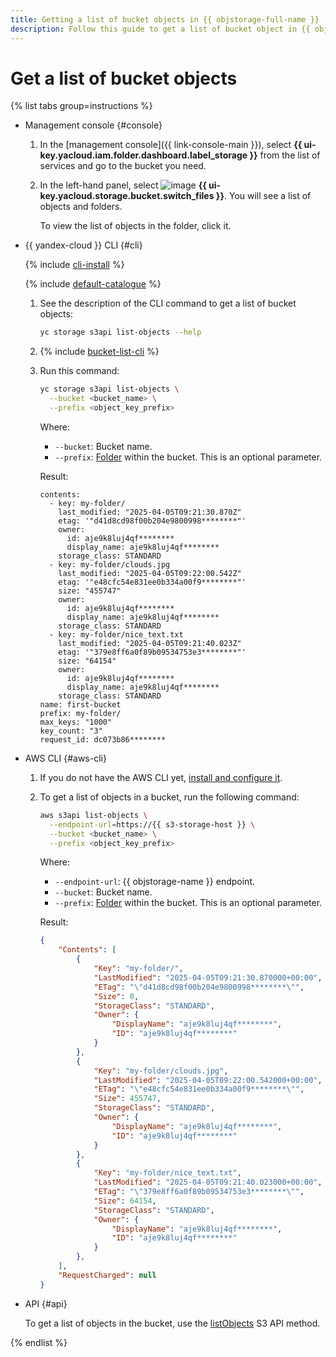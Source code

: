 ```yaml
---
title: Getting a list of bucket objects in {{ objstorage-full-name }}
description: Follow this guide to get a list of bucket object in {{ objstorage-name }}.
---
```


# Get a list of bucket objects

{% list tabs group=instructions %}

- Management console {#console}

  1. In the [management console]({{ link-console-main }}), select **{{ ui-key.yacloud.iam.folder.dashboard.label_storage }}** from the list of services and go to the bucket you need.
  1. In the left-hand panel, select ![image](../../../_assets/console-icons/folder-tree.svg) **{{ ui-key.yacloud.storage.bucket.switch_files }}**. You will see a list of objects and folders.

      To view the list of objects in the folder, click it.

- {{ yandex-cloud }} CLI {#cli}

  {% include [cli-install](../../../_includes/cli-install.md) %}

  {% include [default-catalogue](../../../_includes/default-catalogue.md) %}

  1. See the description of the CLI command to get a list of bucket objects:

      ```bash
      yc storage s3api list-objects --help
      ```

  1. {% include [bucket-list-cli](../../../_includes/storage/bucket-list-cli.md) %}
  1. Run this command:

      ```bash
      yc storage s3api list-objects \
        --bucket <bucket_name> \
        --prefix <object_key_prefix>
      ```

      Where:

      * `--bucket`: Bucket name.
      * `--prefix`: [Folder](../../concepts/object.md#folder) within the bucket. This is an optional parameter.

      Result:

      ```text
      contents:
        - key: my-folder/
          last_modified: "2025-04-05T09:21:30.870Z"
          etag: '"d41d8cd98f00b204e9800998********"'
          owner:
            id: aje9k8luj4qf********
            display_name: aje9k8luj4qf********
          storage_class: STANDARD
        - key: my-folder/clouds.jpg
          last_modified: "2025-04-05T09:22:00.542Z"
          etag: '"e48cfc54e831ee0b334a00f9********"'
          size: "455747"
          owner:
            id: aje9k8luj4qf********
            display_name: aje9k8luj4qf********
          storage_class: STANDARD
        - key: my-folder/nice_text.txt
          last_modified: "2025-04-05T09:21:40.023Z"
          etag: '"379e8ff6a0f89b09534753e3********"'
          size: "64154"
          owner:
            id: aje9k8luj4qf********
            display_name: aje9k8luj4qf********
          storage_class: STANDARD
      name: first-bucket
      prefix: my-folder/
      max_keys: "1000"
      key_count: "3"
      request_id: dc073b86********
      ```

- AWS CLI {#aws-cli}

  1. If you do not have the AWS CLI yet, [install and configure it](../../tools/aws-cli.md).
  1. To get a list of objects in a bucket, run the following command:

      ```bash
      aws s3api list-objects \
        --endpoint-url=https://{{ s3-storage-host }} \
        --bucket <bucket_name> \
        --prefix <object_key_prefix>
      ```

      Where:

      * `--endpoint-url`: {{ objstorage-name }} endpoint.
      * `--bucket`: Bucket name.
      * `--prefix`: [Folder](../../concepts/object.md#folder) within the bucket. This is an optional parameter.

      Result:

      ```json
      {
          "Contents": [
              {
                  "Key": "my-folder/",
                  "LastModified": "2025-04-05T09:21:30.870000+00:00",
                  "ETag": "\"d41d8cd98f00b204e9800998********\"",
                  "Size": 0,
                  "StorageClass": "STANDARD",
                  "Owner": {
                      "DisplayName": "aje9k8luj4qf********",
                      "ID": "aje9k8luj4qf********"
                  }
              },
              {
                  "Key": "my-folder/clouds.jpg",
                  "LastModified": "2025-04-05T09:22:00.542000+00:00",
                  "ETag": "\"e48cfc54e831ee0b334a00f9********\"",
                  "Size": 455747,
                  "StorageClass": "STANDARD",
                  "Owner": {
                      "DisplayName": "aje9k8luj4qf********",
                      "ID": "aje9k8luj4qf********"
                  }
              },
              {
                  "Key": "my-folder/nice_text.txt",
                  "LastModified": "2025-04-05T09:21:40.023000+00:00",
                  "ETag": "\"379e8ff6a0f89b09534753e3********\"",
                  "Size": 64154,
                  "StorageClass": "STANDARD",
                  "Owner": {
                      "DisplayName": "aje9k8luj4qf********",
                      "ID": "aje9k8luj4qf********"
                  }
              },
          ],
          "RequestCharged": null
      }
      ```

- API {#api}

  To get a list of objects in the bucket, use the [listObjects](../../s3/api-ref/bucket/listobjects.md) S3 API method.

{% endlist %}